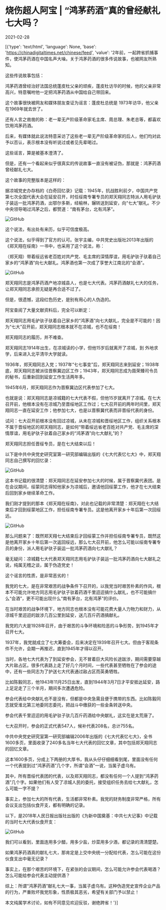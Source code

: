 # 烧伤超人阿宝 | “鸿茅药酒”真的曾经献礼七大吗？

2021-02-28

[{'type': 'text/html', 'language': None, 'base': 'https://chinadigitaltimes.net/chinese/feed', 'value': '2年前，一起跨省抓捕事件，使鸿茅药酒在中国名声大噪。关于鸿茅药酒的很多传说故事，也被网友所熟知。

这些传说故事包括：

鸿茅药酒曾经治好法国总统蓬皮杜父亲的顽疾，蓬皮杜访华的时候，他的父亲非常高兴，特意嘱咐他一定把鸿茅药酒从中国给自己带回来。

这个故事很快被网友和媒体朋友查证为谣言：蓬皮杜总统是 1973年访华，他父亲在1969年就去世了。

还有人言之凿凿的称：老一辈无产阶级革命家毛主席、周总理、朱老总等，都喜欢饮用鸿茅药酒。

后来，有媒体就此说法特意采访了这些老一辈无产阶级革命家的后人，他们均对此予以否认，表示根本没有听说过或者见先辈喝过。

这些谣言，算是被基本澄清了。

但是，还有一个看起来似乎很真实的传说故事一直没有被证伪，那就是：鸿茅药酒曾经献礼七大。

这个故事的完整版本是这样的：

据凉城党史办存档的《白奇回忆录》记载：1945年，抗战胜利前夕，中国共产党第七次全国代表大会在延安召开，时任绥南专署专员的郑天翔同志特派人用毛驴驮子装运一批鸿茅药酒，出鄂尔多斯，经榆林，辗转送到延安，向“七大”献礼。不少中央领导喝过鸿茅之后，都赞道：“南有茅台，北有鸿茅”。

![GitHub](https://chinadigitaltimes.net/chinese/files/2021/02/post-663141-603bb9b12cf0d.)

这个说法，有出处有来历，似乎可信度极高。

这个说法，似乎得到了官方的认可。张宇主编，中共党史出版社2013年出版的《郑天翔在绥南》一书中，也采用了这个说法，称：

（郑天翔）带着绥远省老百姓对共产党、毛主席的深情厚谊，用毛驴驮子驮着自己家乡的“鸿茅酒”向七大献礼。鸿茅酒也第一次成了享誉大江南北的“会酒”。

![GitHub](https://chinadigitaltimes.net/chinese/files/2021/02/post-663141-603bb9b30ab04.)

郑天翔同志是鸿茅药酒产地凉城县人，也是七大代表。鸿茅药酒献礼七大的任务，让郑天翔同志承担无疑是再合适不过了。

但是，很遗憾，这段红色历史，是别有用心的人伪造的。

阿宝查阅了大量文献资料后，完全可以断定：

郑天翔同志用毛驴驮子驮着自己家乡的“鸿茅酒”向七大献礼，完全是不可能的！因为“七大”召开前，郑天翔同志根本就不在凉城，也不在绥南！

郑天翔同志的履历，并不难查。

郑天翔同志1914年出生，在凉城读的小学，但他15岁后就离开了凉城，到 外地求学，后来进入北平清华大学就读。

1936年，郑天翔同志入党；1937年“七七事变”后，郑天翔同志来到延安；1938年底，郑天翔同志被派往晋察冀边区工作；1943年，郑天翔同志成为聂荣臻司令员的秘书，后重新回到延安工作生活两年多。

1945年6月，郑天翔同志作为晋察冀边区代表参加了七大。

也就是说：郑天翔同志是凉城籍的七大代表不假，但他15岁就离开了凉城。在七大召开前，他根本没有在凉城乃至晋绥地区工作过；七大召开前的两年时间里，郑天翔同志一直在延安工作；他参加七大，也是以晋察冀代表而非晋绥代表的身份。

试问：七大召开前根本没有回过凉城，从未在凉城和晋绥地区工作，组织关系根本不属于晋绥地区的郑天翔同志，是如何“带着绥远省老百姓对共产党、毛主席的深情厚谊，用毛驴驮子驮着自己家乡的“鸿茅酒”向七大献礼”的？

郑天翔同志担任晋绥专员，是在七大结束以后！

以下是中共中央党史研究室第一研究部编辑出版的《七大代表忆七大》中，郑天翔同志自己撰写的回忆录：

![GitHub](https://chinadigitaltimes.net/chinese/files/2021/02/post-663141-603bb9b531915.)

这本书记载的很清楚：郑天翔同志在延安参加七大的时候，属于晋察冀代表团。是在会议期间，绥蒙同志得知他家乡为凉城后，邀请他回绥蒙工作，他才在七大结束后回到家乡继续革命工作。

我们刚才提到的那本《郑天翔在绥南》，对此也记载的非常清楚：郑天翔在七大结束后才回到绥蒙地区工作，担任绥南专署专员。这是他离开家乡十年后第一次回绥远。

![GitHub](https://chinadigitaltimes.net/chinese/files/2021/02/post-663141-603bb9b75a573.)

那么问题来了：既然郑天翔七大结束后才回绥蒙工作并担任绥南专署专员，既然这是他离开家乡十年后第一次返回绥远，那么七大召开前，他怎么可能以绥南专署专员的身份，派人用毛驴驮子装运一批鸿茅药酒向七大献礼？

毫无疑问：凉城籍七大代表郑天翔同志用毛驴驮子装运一批鸿茅药酒向七大献礼之说，纯属无稽之谈，属于伪造党史！

这个谣言的性质，是非常恶劣的！

我党的七大，是在非常艰苦的战争条件下召开的，以我党当时艰苦朴素的作风，根本不可能允许地方同志用毛驴驮子驮着药酒千里迢迢搞什么献礼，也不可能搞什么“会酒”，更不可能出现什么“南有茅台，北有鸿茅”的评价。

在当时艰苦的战争环境下，地方同志也根本没有可能花费大量人力物力和财力，从凉城千里迢迢的跋涉几百公里到延安，送几百斤药酒搞献礼。

我党的六大是1928年召开，由于艰苦的斗争环境和险恶的斗争形势，到1945年才召开七大。

1937年，我党就成立了七大筹委会，后来决定在1939年召开七大。但由于客观条件不允许，会期一再推迟，直到1945年才得以召开。

当时，各地七大代表为了到延安参会，无不冒着巨大风险长途跋涉，期间需要穿越大片敌占区。很多代表路上走了好几个月时间，一些代表甚至牺牲在了参会的途中，还有一些同志为了护送七大代表通过敌占区而英勇牺牲。

比如陈毅同志，他1943年11月25日出发，直到1944年3月7日才平安抵达延安，路上足足走了三个半月，期间多次遭遇危险。

参会代表给中央献礼也不是没有，但都是中央急需且便于携带的东西。比如陈毅同志就受淮北第三地委同志委托，把战斗中缴获的一些金条转送中央。

参会代表千里迢迢的用毛驴驮子驮几百斤药酒给中央献礼，这实在是太荒唐了。

七大召开时，参会的正式代表547人，候补代表208名，总计755名。

中共中央党史研究室第一研究部编辑2006年出版的《七大代表忆七大》，全书1600多页，里面收录了240多名当年七大代表的回忆文章，其中包括郑天翔同志的回忆文章。

这本1600多页，分成上下两册的大厚书，我从头仔仔细细看到尾，里面没有任何一个代表提到过“鸿茅药酒”几个字，所谓“会酒”一说，当属子虚乌有。

其中，所有晋绥代表团的代表，以及郑天翔同志，都没有任何一个人提到“鸿茅药酒”几个字。如果他们有人受了凉城人民的委托，接受组织任务去给七大献礼，怎么可能一字不提？

事实上，参加七大的所有代表，生活都非常朴素。我党的财务制度非常严格，所有会议支出包括伙食开支，都有明确的记录。

以下，是2018年人民日报出版社出版的《为新中国奠基：中共七大记事》中记载的当时七大代表伙食开支：

![GitHub](https://chinadigitaltimes.net/chinese/files/2021/02/post-663141-603bb9b99073e.)

我们可以看到，里面连用多少醋，用多少盐，炒菜用多少酒，都记录的清清楚楚。

如果鸿茅药酒真的献礼七大，那肯定是上交中央统一分配给代表，怎么可能在这份伙食支出中毫无记录？

事实上，在那个艰苦的环境下，在紧张的会议期间，怎么可能允许参会代表喝酒？怎么可能给参会代表主动提供酒？

综上：所谓“鸿茅药酒”献礼七大一事，当属子虚乌有。这种伪造党史宣传企业产品的行为，严重败坏我党形象，性质极其恶劣，希望有关部门予以禁止！

本文纯属学术讨论，如有不同意见欢迎反驳，谢绝跨省！'}]